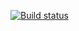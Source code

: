 [![Build status](https://ci.appveyor.com/api/projects/status/nrc0x1oqe5gqxrhp?svg=true)](https://ci.appveyor.com/project/stunlook/ajavadz6)